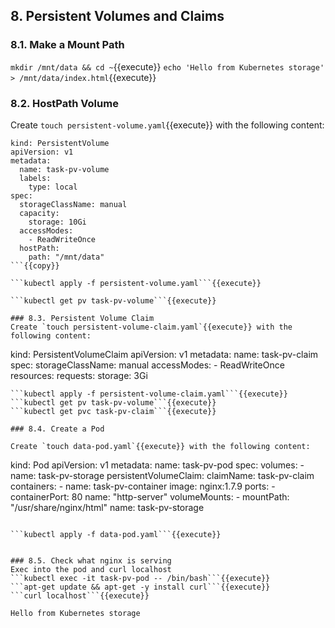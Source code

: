## 8. Persistent Volumes and Claims
### 8.1. Make a Mount Path

```mkdir /mnt/data && cd ~```{{execute}}
```echo 'Hello from Kubernetes storage' > /mnt/data/index.html```{{execute}}


### 8.2. HostPath Volume
Create `touch persistent-volume.yaml`{{execute}} with the following content:
```
kind: PersistentVolume
apiVersion: v1
metadata:
  name: task-pv-volume
  labels:
    type: local
spec:
  storageClassName: manual
  capacity:
    storage: 10Gi
  accessModes:
    - ReadWriteOnce
  hostPath:
    path: "/mnt/data"
```{{copy}}

```kubectl apply -f persistent-volume.yaml```{{execute}}

```kubectl get pv task-pv-volume```{{execute}}

### 8.3. Persistent Volume Claim
Create `touch persistent-volume-claim.yaml`{{execute}} with the following content:
```
kind: PersistentVolumeClaim
apiVersion: v1
metadata:
  name: task-pv-claim
spec:
  storageClassName: manual
  accessModes:
    - ReadWriteOnce
  resources:
    requests:
      storage: 3Gi
```{{copy}}
```kubectl apply -f persistent-volume-claim.yaml```{{execute}}
```kubectl get pv task-pv-volume```{{execute}}
```kubectl get pvc task-pv-claim```{{execute}}

### 8.4. Create a Pod

Create `touch data-pod.yaml`{{execute}} with the following content:
```
kind: Pod
apiVersion: v1
metadata:
  name: task-pv-pod
spec:
  volumes:
    - name: task-pv-storage
      persistentVolumeClaim:
       claimName: task-pv-claim
  containers:
    - name: task-pv-container
      image: nginx:1.7.9
      ports:
        - containerPort: 80
          name: "http-server"
      volumeMounts:
        - mountPath: "/usr/share/nginx/html"
          name: task-pv-storage
```{{copy}}

```kubectl apply -f data-pod.yaml```{{execute}}


### 8.5. Check what nginx is serving
Exec into the pod and curl localhost
```kubectl exec -it task-pv-pod -- /bin/bash```{{execute}}
```apt-get update && apt-get -y install curl```{{execute}}
```curl localhost```{{execute}}

Hello from Kubernetes storage
```